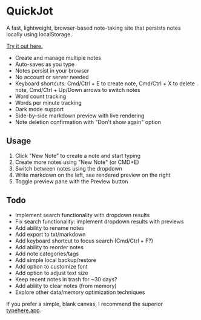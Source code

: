 # QuickJot

A fast, lightweight, browser-based note-taking site that persists notes locally using localStorage.

[Try it out here.](https://felipe-parodi.github.io/quickjot/)

- Create and manage multiple notes
- Auto-saves as you type
- Notes persist in your browser
- No account or server needed
- Keyboard shortcuts: Cmd/Ctrl + E to create note, Cmd/Ctrl + X to delete note, Cmd/Ctrl + Up/Down arrows to switch notes
- Word count tracking
- Words per minute tracking
- Dark mode support
- Side-by-side markdown preview with live rendering
- Note deletion confirmation with "Don't show again" option

## Usage
1. Click "New Note" to create a note and start typing
2. Create more notes using "New Note" (or CMD+E)
3. Switch between notes using the dropdown
4. Write markdown on the left, see rendered preview on the right
5. Toggle preview pane with the Preview button

## Todo
- Implement search functionality with dropdown results
- Fix search functionality: implement dropdown results with previews
- Add ability to rename notes
- Add export to txt/markdown
- Add keyboard shortcut to focus search (Cmd/Ctrl + F?)
- Add ability to reorder notes
- Add note categories/tags
- Add simple local backup/restore
- Add option to customize font
- Add option to adjust text size
- Keep recent notes in trash for ~30 days?
- Add ability to clear notes (from memory)
- Explore other data/memory optimization techniques

If you prefer a simple, blank canvas, I recommend the superior [typehere.app](https://typehere.app/).
